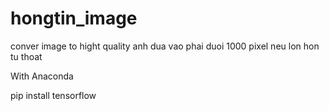 # hongtin_image
conver image to hight quality 
anh dua vao phai duoi 1000 pixel neu lon hon tu thoat

With Anaconda 

pip install tensorflow

